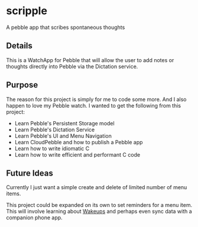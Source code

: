 # scripple
A pebble app that scribes spontaneous thoughts

## Details
This is a WatchApp for Pebble that will allow the user to add notes or thoughts
directly into Pebble via the Dictation service.

## Purpose
The reason for this project is simply for me to code some more. And I also
happen to love my Pebble watch. I wanted to get the following from this project:

- Learn Pebble's Persistent Storage model
- Learn Pebble's Dictation Service
- Learn Pebble's UI and Menu Navigation
- Learn CloudPebble and how to publish a Pebble app
- Learn how to write idiomatic C
- Learn how to write efficient and performant C code

## Future Ideas
Currently I just want a simple create and delete of limited number of menu items.

This project could be expanded on its own to set reminders for a menu item. This
will involve learning about [Wakeups](https://developer.pebble.com/guides/events-and-services/wakeups/)
and perhaps even sync data with a companion phone app.

